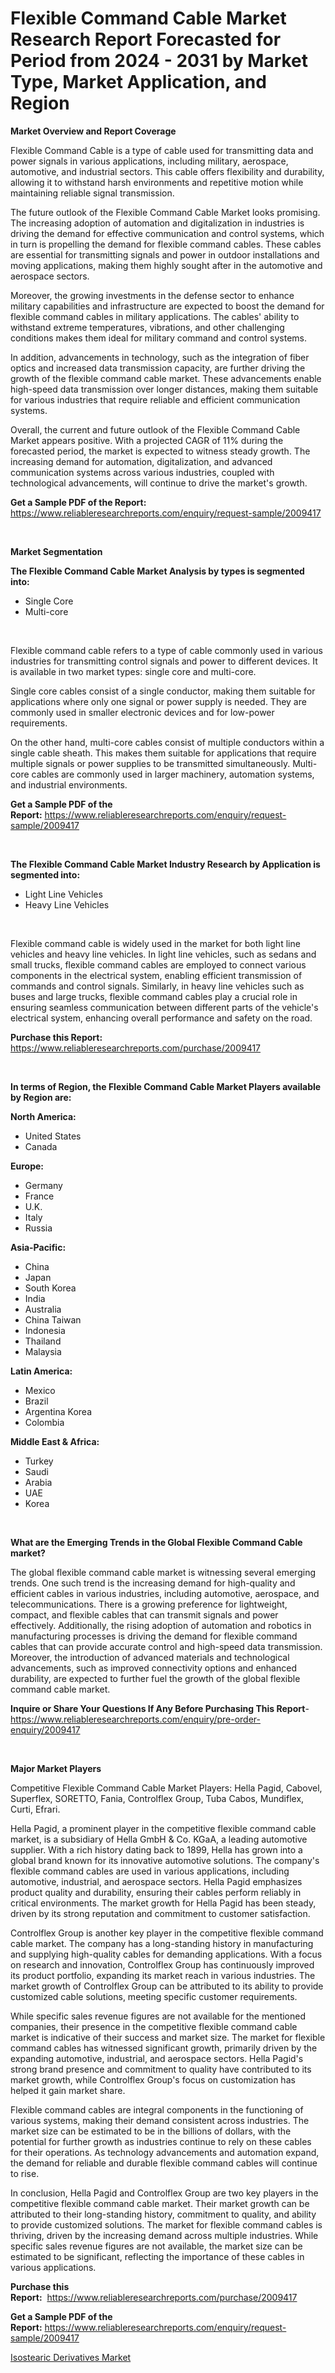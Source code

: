 <p><h1>Flexible Command Cable Market Research Report Forecasted for Period from 2024 -  2031 by Market Type, Market Application, and Region</h1></p><p><strong>Market Overview and Report Coverage</strong></p>
<p><p>Flexible Command Cable is a type of cable used for transmitting data and power signals in various applications, including military, aerospace, automotive, and industrial sectors. This cable offers flexibility and durability, allowing it to withstand harsh environments and repetitive motion while maintaining reliable signal transmission.</p><p>The future outlook of the Flexible Command Cable Market looks promising. The increasing adoption of automation and digitalization in industries is driving the demand for effective communication and control systems, which in turn is propelling the demand for flexible command cables. These cables are essential for transmitting signals and power in outdoor installations and moving applications, making them highly sought after in the automotive and aerospace sectors.</p><p>Moreover, the growing investments in the defense sector to enhance military capabilities and infrastructure are expected to boost the demand for flexible command cables in military applications. The cables' ability to withstand extreme temperatures, vibrations, and other challenging conditions makes them ideal for military command and control systems.</p><p>In addition, advancements in technology, such as the integration of fiber optics and increased data transmission capacity, are further driving the growth of the flexible command cable market. These advancements enable high-speed data transmission over longer distances, making them suitable for various industries that require reliable and efficient communication systems.</p><p>Overall, the current and future outlook of the Flexible Command Cable Market appears positive. With a projected CAGR of 11% during the forecasted period, the market is expected to witness steady growth. The increasing demand for automation, digitalization, and advanced communication systems across various industries, coupled with technological advancements, will continue to drive the market's growth.</p></p>
<p><strong>Get a Sample PDF of the Report:</strong> <a href="https://www.reliableresearchreports.com/enquiry/request-sample/2009417">https://www.reliableresearchreports.com/enquiry/request-sample/2009417</a></p>
<p>&nbsp;</p>
<p><strong>Market Segmentation</strong></p>
<p><strong>The Flexible Command Cable Market Analysis by types is segmented into:</strong></p>
<p><ul><li>Single Core</li><li>Multi-core</li></ul></p>
<p>&nbsp;</p>
<p><p>Flexible command cable refers to a type of cable commonly used in various industries for transmitting control signals and power to different devices. It is available in two market types: single core and multi-core. </p><p>Single core cables consist of a single conductor, making them suitable for applications where only one signal or power supply is needed. They are commonly used in smaller electronic devices and for low-power requirements.</p><p>On the other hand, multi-core cables consist of multiple conductors within a single cable sheath. This makes them suitable for applications that require multiple signals or power supplies to be transmitted simultaneously. Multi-core cables are commonly used in larger machinery, automation systems, and industrial environments.</p></p>
<p><strong>Get a Sample PDF of the Report:</strong>&nbsp;<a href="https://www.reliableresearchreports.com/enquiry/request-sample/2009417">https://www.reliableresearchreports.com/enquiry/request-sample/2009417</a></p>
<p>&nbsp;</p>
<p><strong>The Flexible Command Cable Market Industry Research by Application is segmented into:</strong></p>
<p><ul><li>Light Line Vehicles</li><li>Heavy Line Vehicles</li></ul></p>
<p>&nbsp;</p>
<p><p>Flexible command cable is widely used in the market for both light line vehicles and heavy line vehicles. In light line vehicles, such as sedans and small trucks, flexible command cables are employed to connect various components in the electrical system, enabling efficient transmission of commands and control signals. Similarly, in heavy line vehicles such as buses and large trucks, flexible command cables play a crucial role in ensuring seamless communication between different parts of the vehicle's electrical system, enhancing overall performance and safety on the road.</p></p>
<p><strong>Purchase this Report:</strong>&nbsp; <a href="https://www.reliableresearchreports.com/purchase/2009417">https://www.reliableresearchreports.com/purchase/2009417</a></p>
<p>&nbsp;</p>
<p><strong>In terms of Region, the Flexible Command Cable Market Players available by Region are:</strong></p>
<p>
    <p> <strong> North America: </strong>
        <ul>
            <li>United States</li>
            <li>Canada</li>
        </ul>
        </p> 
    <p> <strong> Europe: </strong>
        <ul>
            <li>Germany</li>
            <li>France</li>
            <li>U.K.</li>
            <li>Italy</li>
            <li>Russia</li>
        </ul>
        </p> 
    <p> <strong> Asia-Pacific: </strong>
        <ul>
            <li>China</li>
            <li>Japan</li>
            <li>South Korea</li>
            <li>India</li>
            <li>Australia</li>
            <li>China Taiwan</li>
            <li>Indonesia</li>
            <li>Thailand</li>
            <li>Malaysia</li>
        </ul>
        </p> 
    <p> <strong> Latin America: </strong>
        <ul>
            <li>Mexico</li>
            <li>Brazil</li>
            <li>Argentina Korea</li>
            <li>Colombia</li>
        </ul>
        </p> 
    <p> <strong> Middle East & Africa: </strong>
        <ul>
            <li>Turkey</li>
            <li>Saudi</li>
            <li>Arabia</li>
            <li>UAE</li>
            <li>Korea</li>
        </ul>
    </p>
    </p>
<p>&nbsp;</p>
<p><strong>What are the Emerging Trends in the Global Flexible Command Cable market?</strong></p>
<p><p>The global flexible command cable market is witnessing several emerging trends. One such trend is the increasing demand for high-quality and efficient cables in various industries, including automotive, aerospace, and telecommunications. There is a growing preference for lightweight, compact, and flexible cables that can transmit signals and power effectively. Additionally, the rising adoption of automation and robotics in manufacturing processes is driving the demand for flexible command cables that can provide accurate control and high-speed data transmission. Moreover, the introduction of advanced materials and technological advancements, such as improved connectivity options and enhanced durability, are expected to further fuel the growth of the global flexible command cable market.</p></p>
<p><strong>Inquire or Share Your Questions If Any Before Purchasing This Report</strong>- <a href="https://www.reliableresearchreports.com/enquiry/pre-order-enquiry/2009417">https://www.reliableresearchreports.com/enquiry/pre-order-enquiry/2009417</a></p>
<p>&nbsp;</p>
<p><strong>Major Market Players</strong></p>
<p><p>Competitive Flexible Command Cable Market Players: Hella Pagid, Cabovel, Superflex, SORETTO, Fania, Controlflex Group, Tuba Cabos, Mundiflex, Curti, Efrari.</p><p>Hella Pagid, a prominent player in the competitive flexible command cable market, is a subsidiary of Hella GmbH & Co. KGaA, a leading automotive supplier. With a rich history dating back to 1899, Hella has grown into a global brand known for its innovative automotive solutions. The company's flexible command cables are used in various applications, including automotive, industrial, and aerospace sectors. Hella Pagid emphasizes product quality and durability, ensuring their cables perform reliably in critical environments. The market growth for Hella Pagid has been steady, driven by its strong reputation and commitment to customer satisfaction.</p><p>Controlflex Group is another key player in the competitive flexible command cable market. The company has a long-standing history in manufacturing and supplying high-quality cables for demanding applications. With a focus on research and innovation, Controlflex Group has continuously improved its product portfolio, expanding its market reach in various industries. The market growth of Controlflex Group can be attributed to its ability to provide customized cable solutions, meeting specific customer requirements. </p><p>While specific sales revenue figures are not available for the mentioned companies, their presence in the competitive flexible command cable market is indicative of their success and market size. The market for flexible command cables has witnessed significant growth, primarily driven by the expanding automotive, industrial, and aerospace sectors. Hella Pagid's strong brand presence and commitment to quality have contributed to its market growth, while Controlflex Group's focus on customization has helped it gain market share.</p><p>Flexible command cables are integral components in the functioning of various systems, making their demand consistent across industries. The market size can be estimated to be in the billions of dollars, with the potential for further growth as industries continue to rely on these cables for their operations. As technology advancements and automation expand, the demand for reliable and durable flexible command cables will continue to rise.</p><p>In conclusion, Hella Pagid and Controlflex Group are two key players in the competitive flexible command cable market. Their market growth can be attributed to their long-standing history, commitment to quality, and ability to provide customized solutions. The market for flexible command cables is thriving, driven by the increasing demand across multiple industries. While specific sales revenue figures are not available, the market size can be estimated to be significant, reflecting the importance of these cables in various applications.</p></p>
<p><strong>Purchase this Report:</strong>&nbsp;&nbsp;<a href="https://www.reliableresearchreports.com/purchase/2009417">https://www.reliableresearchreports.com/purchase/2009417</a></p>
<p></p>
<p><strong>Get a Sample PDF of the Report:</strong>&nbsp;<a href="https://www.reliableresearchreports.com/enquiry/request-sample/2009417">https://www.reliableresearchreports.com/enquiry/request-sample/2009417</a></p>
<p><p><a href="https://github.com/NorbertYates/Market-Research-Report-List-2/blob/main/isostearic-derivatives-market.md">Isostearic Derivatives Market</a></p></p>